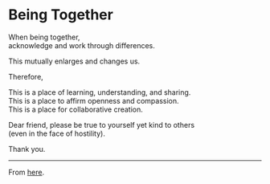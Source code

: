# Being Together

When being together,  
acknowledge and work through differences.

This mutually enlarges and changes us.

Therefore,

This is a place of learning, understanding, and sharing.  
This is a place to affirm openness and compassion.  
This is a place for collaborative creation.

Dear friend, please be true to yourself yet kind to others  
(even in the face of hostility).

Thank you.

---

From [here](https://github.com/ntoll/being_together).
